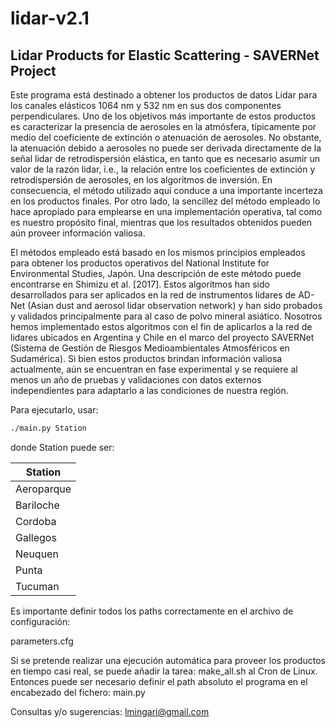 # lidar-v2.1

## Lidar Products for Elastic Scattering - SAVERNet Project

Este programa está destinado a obtener los productos de datos Lidar para los canales elásticos 1064 nm y 532 nm en sus dos componentes perpendiculares. Uno de los objetivos más importante de estos productos es caracterizar la presencia de aerosoles en la atmósfera, típicamente por medio del coeficiente de extinción o atenuación de aerosoles. No obstante, la atenuación debido a aerosoles no puede ser derivada directamente de la señal lidar de retrodispersión elástica, en tanto que es necesario asumir un valor de la razón lidar, i.e., la relación entre los coeficientes de extinción y retrodispersión de aerosoles, en los algoritmos de inversión. En consecuencia, el método utilizado aquí conduce a una importante incerteza en los productos finales. Por otro lado, la sencillez del método empleado lo hace 
apropiado para emplearse en una implementación operativa, tal como es nuestro propósito final, mientras que los resultados obtenidos pueden aún proveer información valiosa.

El métodos empleado está basado en los mismos principios empleados para obtener los productos operativos del National Institute for Environmental Studies, Japón. Una 
descripción de este método puede encontrarse en Shimizu et al. [2017]. Estos algoritmos han sido desarrollados para ser aplicados en la red de instrumentos lidares de AD-Net (Asian dust and aerosol lidar observation network) y han sido probados y validados principalmente para al caso  de polvo mineral asiático. Nosotros hemos implementado estos algoritmos con el fin de aplicarlos a la red de lidares ubicados en Argentina y Chile en el marco del proyecto SAVERNet (Sistema de Gestión de Riesgos Medioambientales Atmosféricos en Sudamérica). Si bien estos productos brindan información valiosa actualmente, aún se encuentran en fase experimental y se requiere al menos un año de pruebas y validaciones con datos externos independientes para adaptarlo a las condiciones de nuestra región.

Para ejecutarlo, usar:

```bash
./main.py Station
```
donde Station puede ser:

| Station    |
|------------|
| Aeroparque |
| Bariloche  |
| Cordoba    |
| Gallegos   |
| Neuquen    |
| Punta      |
| Tucuman    |

Es importante definir todos los paths correctamente en el archivo de configuración:

parameters.cfg

Si se pretende realizar una ejecución automática para proveer los productos en tiempo casi real, se puede añadir la tarea:
make_all.sh
al Cron de Linux. Entonces puede ser necesario definir el path absoluto el programa en el encabezado del fichero:
main.py

Consultas y/o sugerencias:
lmingari@gmail.com
